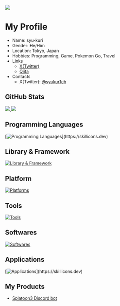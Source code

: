 ![](https://komarev.com/ghpvc/?username=syu-kuri&color=blueviolet)

# My Profile
* Name: syu-kuri
* Gender: He/Him
* Location: Tokyo, Japan
* Hobbies: Programming, Game, Pokemon Go, Travel
* Links
  * [X(Twitter)](https://twitter.com/syukur1ch)
  * [Qiita](https://qiita.com/syu-kuri)
* Contacts
  * X(Twitter): [@syukur1ch](https://twitter.com/syukur1ch)


## GitHub Stats
<div>
  <a href="https://github.com/anuraghazra/github-readme-stats">
    <img src="https://github-readme-stats.vercel.app/api?username=syu-kuri&count_private=true&show_icons=true&hide_title=true" />
  </a>
  <a href="https://github.com/anuraghazra/github-readme-stats">
    <img src="https://github-readme-stats.vercel.app/api/top-langs/?username=syu-kuri&layout=compact" />
  </a>
</div>


## Programming Languages
[![Programming Languages](https://skillicons.dev/icons?i=html,css,js,py,ts,)](https://skillicons.dev)

## Library & Framework
[![Library & Framework](https://skillicons.dev/icons?i=bootstrap,django,fastapi,flask,jquery,nextjs,tailwind)](https://skillicons.dev)

## Platform
[![Platforms](https://skillicons.dev/icons?i=aws,cloudflare,github)](https://skillicons.dev)

## Tools
[![Tools](https://skillicons.dev/icons?i=git,npm,vite)](https://skillicons.dev)

## Softwares
[![Softwares](https://skillicons.dev/icons?i=debian,docker,linux,mysql,postgres,ubuntu,windows)](https://skillicons.dev)

## Applications
[![Applications](https://skillicons.dev/icons?i=discord,postman,pycharm,vscode,)](https://skillicons.dev)

## My Products
* [Splatoon3 Discord bot](https://github.com/syu-kuri/Spla3bot)
